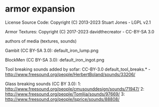 armor expansion
==================
License Source Code: Copyright (C) 2013-2023 Stuart Jones - LGPL v2.1

Armor Textures: Copyright (C) 2017-2023 davidthecreator - CC-BY-SA 3.0

authors of media (textures, sounds)

Gambit (CC BY-SA 3.0):
  default_iron_lump.png

BlockMen (CC BY-SA 3.0):
  default_iron_ingot.png

Tool breaking sounds added by sofar: CC-BY-3.0
  default_tool_breaks.* - http://www.freesound.org/people/HerbertBoland/sounds/33206/


Glass breaking sounds (CC BY 3.0):
  1: http://www.freesound.org/people/cmusounddesign/sounds/71947/
  2: http://www.freesound.org/people/Tomlija/sounds/97669/
  3: http://www.freesound.org/people/lsprice/sounds/88808/




